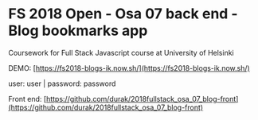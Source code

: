 # FS 2018 Open - Osa 07 back end -  Blog bookmarks app
Coursework for Full Stack Javascript course at University of Helsinki

DEMO:
[https://fs2018-blogs-ik.now.sh/](https://fs2018-blogs-ik.now.sh/)

user: user  |  password: password

Front end:
[https://github.com/durak/2018fullstack_osa_07_blog-front](https://github.com/durak/2018fullstack_osa_07_blog-front)
